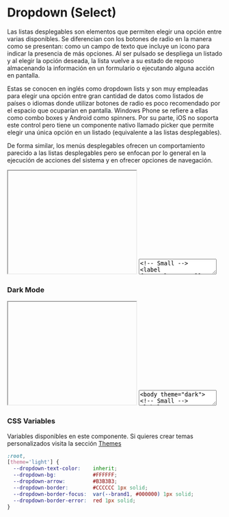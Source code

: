 # Dropdown (Select)

Las listas desplegables son elementos que permiten elegir una opción entre varias disponibles. Se diferencian con los botones de radio en la manera como se presentan: como un campo de texto que incluye un icono para indicar la presencia de más opciones. Al ser pulsado se despliega un listado y al elegir la opción deseada, la lista vuelve a su estado de reposo almacenando la información en un formulario o ejecutando alguna acción en pantalla. 

Estas se conocen en inglés como dropdown lists y son muy empleadas para elegir una opción entre gran cantidad de datos como listados de países o idiomas donde utilizar botones de radio es poco recomendado por el espacio que ocuparían en pantalla. Windows Phone se refiere a ellas como combo boxes y Android como spinners. Por su parte, iOS no soporta este control pero tiene un componente nativo llamado picker que permite elegir una única opción en un listado (equivalente a las listas desplegables).

De forma similar, los menús desplegables ofrecen un comportamiento parecido a las listas desplegables pero se enfocan por lo general en la ejecución de acciones del sistema y en ofrecer opciones de navegación.

<iframe class="code-preview" height="240px"></iframe>
<textarea class="code-editor" name="code">
<!-- Small -->
<label for="select">Small:</label>
<select name="select" class="is-small">
  <option value="1">Option 1</option>
  <option value="2">Option 2</option>
  <option value="3">Option 3</option>
</select>
<hr/>
<!-- Medium -->
<label for="select">Medium:</label>
<select name="select">
  <option value="1">Option 1</option>
  <option value="2">Option 2</option>
  <option value="3">Option 3</option>
</select>
<hr/>
<!-- Large -->
<label for="select">Large:</label>
<select name="select" class="is-large">
  <option value="1">Option 1</option>
  <option value="2">Option 2</option>
  <option value="3">Option 3</option>
</select>
</textarea>

### Dark Mode

<iframe class="code-preview" height="240px"></iframe>
<textarea class="code-editor" name="code">
<body theme="dark">
<!-- Small -->
<label for="select">Small:</label>
<select name="select" class="is-small">
  <option value="1">Option 1</option>
  <option value="2">Option 2</option>
  <option value="3">Option 3</option>
</select>
<hr/>
<!-- Medium -->
<label for="select">Medium:</label>
<select name="select">
  <option value="1">Option 1</option>
  <option value="2">Option 2</option>
  <option value="3">Option 3</option>
</select>
<hr/>
<!-- Large -->
<label for="select">Large:</label>
<select name="select" class="is-large">
  <option value="1">Option 1</option>
  <option value="2">Option 2</option>
  <option value="3">Option 3</option>
</select>
</body>
</textarea>


### CSS Variables

Variables disponibles en este componente. Si quieres crear temas personalizados visita la sección [Themes](/themes)

```css
:root,
[theme='light'] {
  --dropdown-text-color:    inherit;
  --dropdown-bg:            #FFFFFF;
  --dropdown-arrow:         #B3B3B3;
  --dropdown-border:        #CCCCCC 1px solid;
  --dropdown-border-focus:  var(--brand1, #000000) 1px solid;
  --dropdown-border-error:  red 1px solid;
}
```